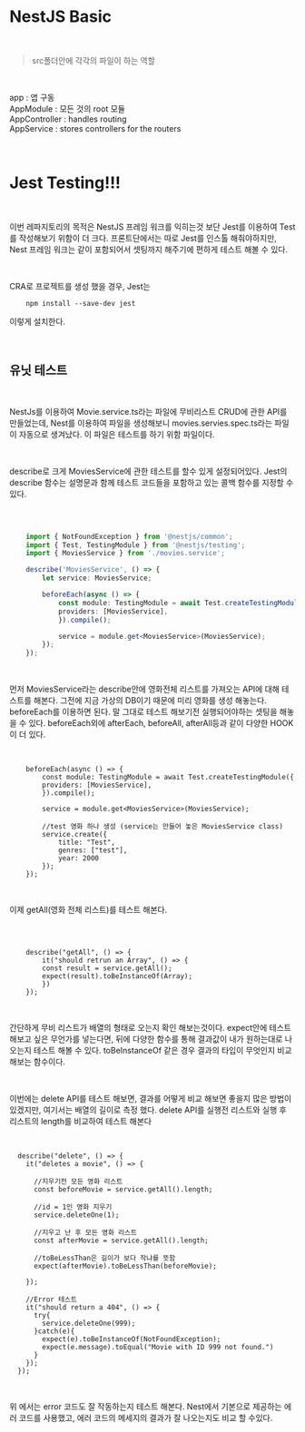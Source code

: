 # NestJS Basic

<br />

> src폴더안에 각각의 파일이 하는 역할

<br />

app : 앱 구동 <br />
AppModule : 모든 것의 root 모듈 <br />
AppController : handles routing <br />
AppService : stores controllers for the routers <br />

<br />

# Jest Testing!!!

<br />

이번 레파지토리의 목적은 NestJS 프레임 워크를 익히는것 보단 Jest를 이용하여 Test를 작성해보기 위함이 더 크다. 프론트단에서는 따로 Jest를 인스톨 해줘야하지만, Nest 프레임 워크는 같이 포함되어서 셋팅까지 해주기에 편하게 테스트 해볼 수 있다.

<br />

CRA로 프로젝트를 생성 했을 경우, Jest는 

```console
    npm install --save-dev jest
```

이렇게 설치한다. 

<br />

## 유닛 테스트

<br />

NestJs를 이용하여 Movie.service.ts라는 파일에 무비리스트 CRUD에 관한 API를 만들었는데, Nest를 이용하여 파일을 생성해보니 movies.servies.spec.ts라는 파일이 자동으로 생겨났다. 이 파일은 테스트를 하기 위함 파일이다. 

<br />

describe로 크게 MoviesService에 관한 테스트를 할수 있게 설정되어있다.
Jest의 describe 함수는 설명문과 함께 테스트 코드들을 포함하고 있는 콜백 함수를 지정할 수 있다.

<br />

```movies.service.spec.ts

    import { NotFoundException } from '@nestjs/common';
    import { Test, TestingModule } from '@nestjs/testing';
    import { MoviesService } from './movies.service';

    describe('MoviesService', () => {
        let service: MoviesService;

        beforeEach(async () => {
            const module: TestingModule = await Test.createTestingModule({
            providers: [MoviesService],
            }).compile();

            service = module.get<MoviesService>(MoviesService);
        });
    });
```

<br />


먼저 MoviesService라는 describe안에 영화전체 리스트를 가져오는 API에 대해 테스트를 해본다. 그전에 지금 가상의 DB이기 때문에 미리 영화를 생성 해놓는다. beforeEach를 이용하면 된다. 말 그대로 테스트 해보기전 실행되어야하는 셋팅을 해놓을 수 있다. beforeEach외에 afterEach, beforeAll, afterAll등과 같이 다양한 HOOK이 더 있다.

<br />

```beforeEach
    beforeEach(async () => {
        const module: TestingModule = await Test.createTestingModule({
        providers: [MoviesService],
        }).compile();

        service = module.get<MoviesService>(MoviesService);

        //test 영화 하나 생성 (service는 만들어 놓은 MoviesService class)
        service.create({
            title: "Test",
            genres: ["test"],
            year: 2000
        });
    });
```

<br />

이제 getAll(영화 전체 리스트)를 테스트 해본다.

<br />

```getAll
    
    describe("getAll", () => {
        it("should retrun an Array", () => {
        const result = service.getAll();
        expect(result).toBeInstanceOf(Array);
        })
    });
```

<br />

간단하게 무비 리스트가 배열의 형태로 오는지 확인 해보는것이다. expect안에 테스트 해보고 싶은 무언가를 넣는다면, 뒤에 다양한 함수를 통해 결과값이 내가 원하는대로 나오는지 테스트 해볼 수 있다. toBeInstanceOf 같은 경우 결과의 타입이 무엇인지 비교해보는 함수이다.

<br />

이번에는 delete API를 테스트 해보면, 결과를 어떻게 비교 해보면 좋을지 많은 방법이 있겠지만, 여기서는 배열의 길이로 측정 했다. delete API를 실행전 리스트와 실행 후 리스트의 length를 비교하여 테스트 해본다

<br />

```delte
  describe("delete", () => {
    it("deletes a movie", () => {
      
      //지우기전 모든 영화 리스트
      const beforeMovie = service.getAll().length;
      
      //id = 1인 영화 지우기
      service.deleteOne(1);

      //지우고 난 후 모든 영화 리스트
      const afterMovie = service.getAll().length;

      //toBeLessThan은 길이가 보다 작냐를 뜻함
      expect(afterMovie).toBeLessThan(beforeMovie);
      
    });

    //Error 테스트
    it("should return a 404", () => {
      try{
        service.deleteOne(999);
      }catch(e){
        expect(e).toBeInstanceOf(NotFoundException);
        expect(e.message).toEqual("Movie with ID 999 not found.")
      }
    });
  });
```

<br />

위 에서는 error 코드도 잘 작동하는지 테스트 해본다. Nest에서 기본으로 제공하는 에러 코드를 사용했고, 에러 코드의 메세지의 결과가 잘 나오는지도 비교 할 수있다.
